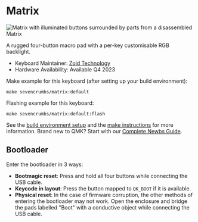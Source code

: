 # Matrix

![Matrix with illuminated buttons surrounded by parts from a disassembled Matrix](https://seven-crumbs-static.pages.dev/matrix-scene.png)

A rugged four-button macro pad with a per-key customisable RGB backlight.

* Keyboard Maintainer: [Zoid Technology](https://github.com/ZoidTechnology)
* Hardware Availability: Available Q4 2023

Make example for this keyboard (after setting up your build environment):

    make sevencrumbs/matrix:default

Flashing example for this keyboard:

    make sevencrumbs/matrix:default:flash

See the [build environment setup](https://docs.qmk.fm/#/getting_started_build_tools) and the [make instructions](https://docs.qmk.fm/#/getting_started_make_guide) for more information. Brand new to QMK? Start with our [Complete Newbs Guide](https://docs.qmk.fm/#/newbs).

## Bootloader

Enter the bootloader in 3 ways:

* **Bootmagic reset**: Press and hold all four buttons while connecting the USB cable.
* **Keycode in layout**: Press the button mapped to `QK_BOOT` if it is available.
* **Physical reset**: In the case of firmware corruption, the other methods of entering the bootloader may not work. Open the enclosure and bridge the pads labelled "Boot" with a conductive object while connecting the USB cable.
